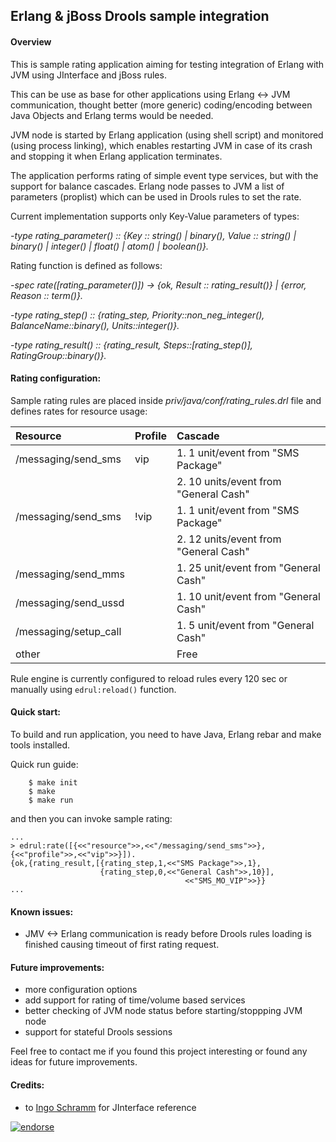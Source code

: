 ## Erlang & jBoss Drools sample integration

#### Overview 

This is sample rating application aiming for testing integration of Erlang with JVM using JInterface and jBoss rules.

This can be use as base for other applications using Erlang <-> JVM communication, thought better (more generic) coding/encoding between Java Objects and Erlang terms would be needed.

JVM node is started by Erlang application (using shell script) and monitored (using process linking), which
enables restarting JVM in case of its crash and stopping it when Erlang application terminates.

The application performs rating of simple event type services, but with the support for balance cascades.
Erlang node passes to JVM a list of parameters (proplist) which can be used in Drools rules to set the rate.

Current implementation supports only Key-Value parameters of types:

*-type rating_parameter() :: {Key :: string() | binary(), Value :: string() | binary() | integer() | float() | atom() | boolean()}.*

Rating function is defined as follows:

*-spec rate([rating_parameter()]) -> {ok, Result :: rating_result()} | {error, Reason :: term()}.*

*-type rating_step() :: {rating_step, Priority::non_neg_integer(), BalanceName::binary(), Units::integer()}.*

*-type rating_result() :: {rating_result, Steps::[rating_step()], RatingGroup::binary()}.*

#### Rating configuration:

Sample rating rules are placed inside *priv/java/conf/rating_rules.drl* file and defines rates for resource usage:


| Resource              | Profile | Cascade                               |
| :-------------------- | :------ | :------------------------------------ |
| /messaging/send_sms   | vip     | 1. 1 unit/event from "SMS Package"    |
|                       |         | 2. 10 units/event from "General Cash" |
| /messaging/send_sms   | !vip    | 1. 1 unit/event from "SMS Package"    |
|                       |         | 2. 12 units/event from "General Cash" |
| /messaging/send_mms   |         | 1. 25 unit/event from "General Cash"  |
| /messaging/send_ussd  |         | 1. 10 unit/event from "General Cash"  |
| /messaging/setup_call |         | 1. 5 unit/event from "General Cash"   |
| other                 |         | Free                                  |

Rule engine is currently configured to reload rules every 120 sec or manually using `edrul:reload()` function.

#### Quick start:


To build and run application, you need to have Java, Erlang rebar and make tools installed.

Quick run guide:

        $ make init
        $ make
        $ make run

and then you can invoke sample rating:

    ...
    > edrul:rate([{<<"resource">>,<<"/messaging/send_sms">>},{<<"profile">>,<<"vip">>}]).
    {ok,{rating_result,[{rating_step,1,<<"SMS Package">>,1},
                        {rating_step,0,<<"General Cash">>,10}],
                                           <<"SMS_MO_VIP">>}}
    ...

#### Known issues:

- JMV <-> Erlang communication is ready before Drools rules loading is finished causing timeout of first rating request.

#### Future improvements:

- more configuration options
- add support for rating of time/volume based services
- better checking of JVM node status before starting/stoppping JVM node
- support for stateful Drools sessions

Feel free to contact me if you found this project interesting or found any ideas for future improvements.

#### Credits:

- to [Ingo Schramm](https://github.com/nerlo) for JInterface reference


[![endorse](http://api.coderwall.com/systra/endorse.png)](http://coderwall.com/systra)

